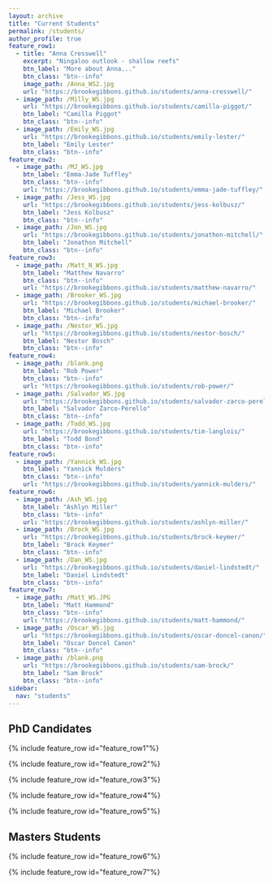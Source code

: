 ```yaml
---
layout: archive
title: "Current Students"
permalink: /students/
author_profile: true
feature_row1:
  - title: "Anna Cresswell"
    excerpt: "Ningaloo outlook - shallow reefs"
    btn_label: "More about Anna..."
    btn_class: "btn--info"
    image_path: /Anna_WS2.jpg
    url: "https://brookegibbons.github.io/students/anna-cresswell/"
  - image_path: /Milly_WS.jpg
    url: "https://brookegibbons.github.io/students/camilla-piggot/"
    btn_label: "Camilla Piggot"
    btn_class: "btn--info"
  - image_path: /Emily_WS.jpg
    url: "https://brookegibbons.github.io/students/emily-lester/"
    btn_label: "Emily Lester"
    btn_class: "btn--info"
feature_row2:
  - image_path: /MJ_WS.jpg
    btn_label: "Emma-Jade Tuffley"
    btn_class: "btn--info"
    url: "https://brookegibbons.github.io/students/emma-jade-tuffley/"
  - image_path: /Jess_WS.jpg
    url: "https://brookegibbons.github.io/students/jess-kolbusz/"
    btn_label: "Jess Kolbusz"
    btn_class: "btn--info"
  - image_path: /Jon_WS.jpg
    url: "https://brookegibbons.github.io/students/jonathon-mitchell/"
    btn_label: "Jonathon Mitchell"
    btn_class: "btn--info"
feature_row3:
  - image_path: /Matt_N_WS.jpg
    btn_label: "Matthew Navarro"
    btn_class: "btn--info"
    url: "https://brookegibbons.github.io/students/matthew-navarro/"
  - image_path: /Brooker_WS.jpg
    url: "https://brookegibbons.github.io/students/michael-brooker/"
    btn_label: "Michael Brooker"
    btn_class: "btn--info"
  - image_path: /Nestor_WS.jpg
    url: "https://brookegibbons.github.io/students/nestor-bosch/"
    btn_label: "Nestor Bosch"
    btn_class: "btn--info"
feature_row4:
  - image_path: /blank.png
    btn_label: "Rob Power"
    btn_class: "btn--info"
    url: "https://brookegibbons.github.io/students/rob-power/"
  - image_path: /Salvador_WS.jpg
    url: "https://brookegibbons.github.io/students/salvador-zarco-perello/"
    btn_label: "Salvador Zarco-Perello"
    btn_class: "btn--info"
  - image_path: /Todd_WS.jpg
    url: "https://brookegibbons.github.io/students/tim-langlois/"
    btn_label: "Todd Bond"
    btn_class: "btn--info"
feature_row5:
  - image_path: /Yannick_WS.jpg
    btn_label: "Yannick Mulders"
    btn_class: "btn--info"
    url: "https://brookegibbons.github.io/students/yannick-mulders/"
feature_row6:
  - image_path: /Ash_WS.jpg
    btn_label: "Ashlyn Miller"
    btn_class: "btn--info"
    url: "https://brookegibbons.github.io/students/ashlyn-miller/"
  - image_path: /Brock_WS.jpg
    url: "https://brookegibbons.github.io/students/brock-keymer/"
    btn_label: "Brock Keymer"
    btn_class: "btn--info"
  - image_path: /Dan_WS.jpg
    url: "https://brookegibbons.github.io/students/daniel-lindstedt/"
    btn_label: "Daniel Lindstedt"
    btn_class: "btn--info"
feature_row7:
  - image_path: /Matt_WS.JPG
    btn_label: "Matt Hammond"
    btn_class: "btn--info"
    url: "https://brookegibbons.github.io/students/matt-hammond/"
  - image_path: /Oscar_WS.jpg
    url: "https://brookegibbons.github.io/students/oscar-doncel-canon/"
    btn_label: "Oscar Doncel Canon"
    btn_class: "btn--info"
  - image_path: /blank.png
    url: "https://brookegibbons.github.io/students/sam-brock/"
    btn_label: "Sam Brock"
    btn_class: "btn--info"
sidebar:
  nav: "students"
---
```


## PhD Candidates
{% include feature_row id="feature_row1"%}

{% include feature_row id="feature_row2"%}

{% include feature_row id="feature_row3"%}

{% include feature_row id="feature_row4"%}

{% include feature_row id="feature_row5"%}


## Masters Students
{% include feature_row id="feature_row6"%}

{% include feature_row id="feature_row7"%}
